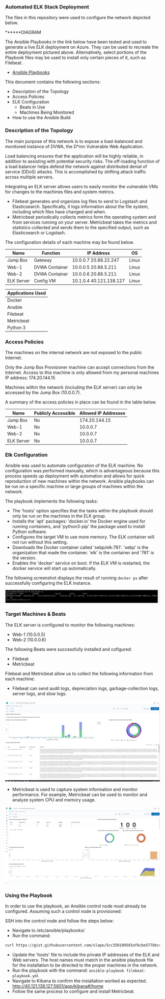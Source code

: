 ### Automated ELK Stack Deployment

The files in this repository were used to configure the network depicted below.

******DIAGRAM

The Ansible Playbooks in the link below have been tested and used to generate a live ELK deployment on Azure.  They can be used to recreate the entire deployment pictured above.  Alternatively, select portions of the Playbook files may be used to install only certain pieces of it, such as Filebeat.

- [Ansible Playbooks](https://github.com/Ccarroll1201/Elk-Stack-Project/tree/main/Ansible%20Playbooks)

This document contains the following sections:
 
- Description of the Topology
- Access Policies
- ELK Configuration
  - Beats in Use
  - Machines Being Monitored
- How to use the Ansible Build


### Description of the Topology

The main purpose of this network is to expose a load-balanced and monitored instance of DVWA, the D*mn Vulnerable Web Application.

Load balancing ensures that the application will be highly reliable, in addition to assisting with potential security risks. 
The off-loading function of a load balancer helps defend the network against distributed denial of service (DDoS) attacks.  This is accomplished by shifting attack traffic across multiple servers.

Integrating an ELK server allows users to easily monitor the vulnerable VMs for changes to the machines files and system metrics. 
- Filebeat generates and organizes log files to send to Logstash and Elasticsearch.  Specifically, it logs information about the file system, including which files have changed and when. 
- Metricbeat periodically collects metrics form the operating system and from services running on your server.  Metricbeat takes the metrics and statistics collected and sends them to the specified output, such as Elasticsearch or Logstash. 

The configuration details of each machine may be found below.

| Name       	| Function       	| IP Address              	| OS    	|
|------------	|----------------	|-------------------------	|-------	|
| Jump Box   	| Gateway        	| 10.0.0.7 20.88.22.247   	| Linux 	|
| Web-1      	| DVWA Container 	| 10.0.0.5 20.88.5.211    	| Linux 	|
| Web-2      	| DVWA Container 	| 10.0.0.6 20.88.5.211    	| Linux 	|
| ELK Server 	| Config VM      	| 10.1.0.4 40.121.138.127 	| Linux 	|

| Applications Used   |
|-------------------  |
| Docker              |
| Ansible             |
| Filebeat            |
| Metricbeat          |
| Python 3            |


### Access Policies

The machines on the internal network are not exposed to the public Internet. 

Only the Jump Box Provisioner machine can accept connections from the Internet.  Access to this machine is only allowed from my personal machines IP address: 174.20.144.15

Machines within the network (including the ELK server) can only be accessed by the Jump Box (10.0.0.7).

A summary of the access policies in place can be found in the table below.

| Name       	| Publicly Accessible 	| Allowed IP Addresses 	|
|------------	|---------------------	|----------------------	|
| Jump Box   	| No                  	| 174.20.144.15        	|
| Web-1      	| No                  	| 10.0.0.7             	|
| Web-2      	| No                  	| 10.0.0.7             	|
| ELK Server 	| No                  	| 10.0.0.7             	|

### Elk Configuration

Ansible was used to automate configuration of the ELK machine.  No configuration was performed manually, which is advantageous because this process speeds up deployment with automation and allows for quick reproduction of new machines within the network.  Ansible playbooks can be run on a specific machine or large groups of machines within the network.

The playbook implements the following tasks:
- The 'hosts' option specifies that the tasks within the playbook should only be run on the machines in the ELK group.
- Installs the 'apt' packages: 'docker.io' the Docker engine used for running containers, and 'python3-pip' the package used to install Python software.
- Configures the target VM to use more memory. The ELK container will not run without this setting.
- Downloads the Docker container called 'sebp/elk:761'. 'sebp' is the organization that made the container. 'elk' is the container and '761' is the version.
- Enables the 'docker' service on boot. If the ELK VM is restarted, the docker service will start up automatically.

The following screenshot displays the result of running `docker ps` after successfully configuring the ELK instance.

![](Images/dockerps.png)

### Target Machines & Beats

The ELK server is configured to monitor the following machines:
- Web-1 (10.0.0.5)
- Web-2 (10.0.0.6)

The following Beats were successfully installed and cofigured:
- Filebeat
- Metricbeat

Filebeat and Metricbeat allow us to collect the following information from each machine:

- Filebeat can send audit logs, depreciation logs, garbage-collection logs, server logs, and slow logs.

![](Images/Filebeat.PNG)

- Metricbeat is used to capture system information and monitor performance.  For example, Metricbeat can be used to monitor and analyze system CPU and memory usage.

![](Images/Metricbeat.PNG)

### Using the Playbook
In order to use the playbook, an Ansible control node must already be configured.  Assuming such a control node is provisioned: 

SSH into the control node and follow the steps below:
- Navigate to /etc/ansible/playbooks/
- Run the command:
```bash 
curl https://gist.githubusercontent.com/slape/5cc350109583af6cbe577bbcc0710c93/raw/eca603b72586fbe148c11f9c87bf96a63cb25760/Filebeat > filebeat-config.yml
```
- Update the 'hosts' file to include the private IP addresses of the ELK and Web servers.  The host names must match in the ansible playbook file for the installation to be directed to the proper machines in the network.
- Run the playbook with the command: `ansible-playbook filebeat-playbook.yml`
- Navigate to Kibana to confirm the installation worked as expected. http://40.121.138.127:5601/app/kibana#/home
- Follow the same process to configure and install Metricbeat.